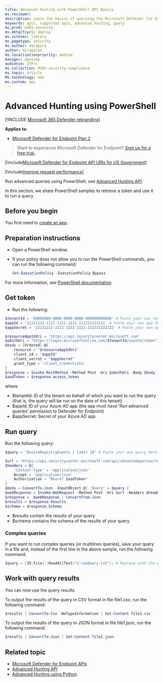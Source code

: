 ```yaml
---
title: Advanced Hunting with PowerShell API Basics
ms.reviewer: 
description: Learn the basics of querying the Microsoft Defender for Endpoint API, using PowerShell.
keywords: apis, supported apis, advanced hunting, query
ms.prod: m365-security
ms.mktglfcycl: deploy
ms.sitesec: library
ms.pagetype: security
ms.author: macapara
author: mjcaparas
ms.localizationpriority: medium
manager: dansimp
audience: ITPro
ms.collection: M365-security-compliance
ms.topic: article
MS.technology: mde
ms.custom: api
---
```


# Advanced Hunting using PowerShell

[!INCLUDE [Microsoft 365 Defender rebranding](../../includes/microsoft-defender.md)]

**Applies to:** 
- [Microsoft Defender for Endpoint Plan 2](https://go.microsoft.com/fwlink/p/?linkid=2154037)

> Want to experience Microsoft Defender for Endpoint? [Sign up for a free trial.](https://signup.microsoft.com/create-account/signup?products=7f379fee-c4f9-4278-b0a1-e4c8c2fcdf7e&ru=https://aka.ms/MDEp2OpenTrial?ocid=docs-wdatp-exposedapis-abovefoldlink)

[!include[Microsoft Defender for Endpoint API URIs for US Government](../../includes/microsoft-defender-api-usgov.md)]

[!include[Improve request performance](../../includes/improve-request-performance.md)]

Run advanced queries using PowerShell, see [Advanced Hunting API](run-advanced-query-api.md).

In this section, we share PowerShell samples to retrieve a token and use it to run a query.

## Before you begin
You first need to [create an app](apis-intro.md).

## Preparation instructions

- Open a PowerShell window.

- If your policy does not allow you to run the PowerShell commands, you can run the following command:

  ```powershell
  Set-ExecutionPolicy -ExecutionPolicy Bypass
  ```

For more information, see [PowerShell documentation](/powershell/module/microsoft.powershell.security/set-executionpolicy)

## Get token

- Run the following:

```powershell
$tenantId = '00000000-0000-0000-0000-000000000000' # Paste your own tenant ID here
$appId = '11111111-1111-1111-1111-111111111111' # Paste your own app ID here
$appSecret = '22222222-2222-2222-2222-222222222222' # Paste your own app secret here

$resourceAppIdUri = 'https://api.securitycenter.microsoft.com'
$oAuthUri = "https://login.microsoftonline.com/$TenantId/oauth2/token"
$body = [Ordered] @{
    resource = "$resourceAppIdUri"
    client_id = "$appId"
    client_secret = "$appSecret"
    grant_type = 'client_credentials'
}
$response = Invoke-RestMethod -Method Post -Uri $oAuthUri -Body $body -ErrorAction Stop
$aadToken = $response.access_token
```

where
- $tenantId: ID of the tenant on behalf of which you want to run the query (that is, the query will be run on the data of this tenant)
- $appId: ID of your Azure AD app (the app must have 'Run advanced queries' permission to Defender for Endpoint)
- $appSecret: Secret of your Azure AD app

## Run query

Run the following query:

```powershell
$query = 'DeviceRegistryEvents | limit 10' # Paste your own query here

$url = "https://api.securitycenter.microsoft.com/api/advancedqueries/run"
$headers = @{ 
    'Content-Type' = 'application/json'
    Accept = 'application/json'
    Authorization = "Bearer $aadToken" 
}
$body = ConvertTo-Json -InputObject @{ 'Query' = $query }
$webResponse = Invoke-WebRequest -Method Post -Uri $url -Headers $headers -Body $body -ErrorAction Stop
$response =  $webResponse | ConvertFrom-Json
$results = $response.Results
$schema = $response.Schema
```

- $results contain the results of your query
- $schema contains the schema of the results of your query

### Complex queries

If you want to run complex queries (or multilines queries), save your query in a file and, instead of the first line in the above sample, run the following command:

```powershell
$query = [IO.File]::ReadAllText("C:\myQuery.txt"); # Replace with the path to your file
```

## Work with query results

You can now use the query results.

To output the results of the query in CSV format in file file1.csv, run the following command:

```powershell
$results | ConvertTo-Csv -NoTypeInformation | Set-Content file1.csv
```

To output the results of the query in JSON format in file file1.json, run the following command:

```powershell
$results | ConvertTo-Json | Set-Content file1.json
```


## Related topic
- [Microsoft Defender for Endpoint APIs](apis-intro.md)
- [Advanced Hunting API](run-advanced-query-api.md)
- [Advanced Hunting using Python](run-advanced-query-sample-python.md)
